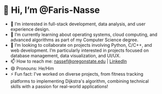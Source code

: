 # 👋 Hi, I’m @Faris-Nasse
- 👀 I’m interested in full-stack development, data analysis, and user experience design.
- 🌱 I’m currently learning about operating systems, cloud computing, and advanced algorithms as part of my Computer Science degree.
- 💞️ I’m looking to collaborate on projects involving Python, C/C++, and web development. I’m particularly interested in projects focused on database management, data visualization, and UI/UX.
- 📫 How to reach me: [nassef@oregonstate.edu](mailto:nassef@oregonstate.edu) | [LinkedIn](https://www.linkedin.com/in/faris-s-nasse-458677279)
- 😄 Pronouns: He/Him
- ⚡ Fun fact: I've worked on diverse projects, from fitness tracking platforms to implementing Dijkstra's algorithm, combining technical skills with a passion for real-world applications!

<!---
FarisNasse/FarisNasse is a ✨ special ✨ repository because its `README.md` (this file) appears on your GitHub profile.
You can click the Preview link to take a look at your changes.
--->
